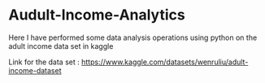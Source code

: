 # Audult-Income-Analytics
Here I have performed some data analysis operations using python on the adult income data set in kaggle

Link for the data set : https://www.kaggle.com/datasets/wenruliu/adult-income-dataset
